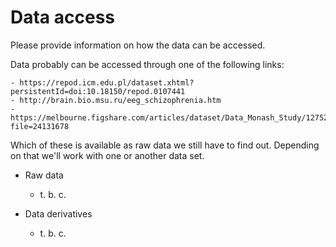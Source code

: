 # Data access

Please provide information on how the data can be accessed.

  Data probably can be accessed through one of the following links:

    - https://repod.icm.edu.pl/dataset.xhtml?persistentId=doi:10.18150/repod.0107441
    - http://brain.bio.msu.ru/eeg_schizophrenia.htm
    - https://melbourne.figshare.com/articles/dataset/Data_Monash_Study/12752399?file=24131678

  Which of these is available as raw data we still have to find out. Depending on that we'll work with one or another data set. 

* Raw data

    - t. b. c.

* Data derivatives 
    - t. b. c.
